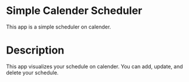 # Simple Calender Scheduler
This app is a simple scheduler on calender.
# Description
This app visualizes your schedule on calender.
You can add, update, and delete your schedule.